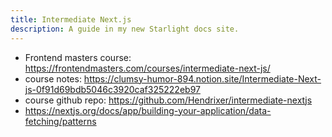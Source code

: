 ```yaml
---
title: Intermediate Next.js
description: A guide in my new Starlight docs site.
---
```


* Frontend masters course: <https://frontendmasters.com/courses/intermediate-next-js/>
* course notes: <https://clumsy-humor-894.notion.site/Intermediate-Next-js-0f91d69bdb5046c3920caf325222eb97>
* course github repo: <https://github.com/Hendrixer/intermediate-nextjs>
* <https://nextjs.org/docs/app/building-your-application/data-fetching/patterns>
